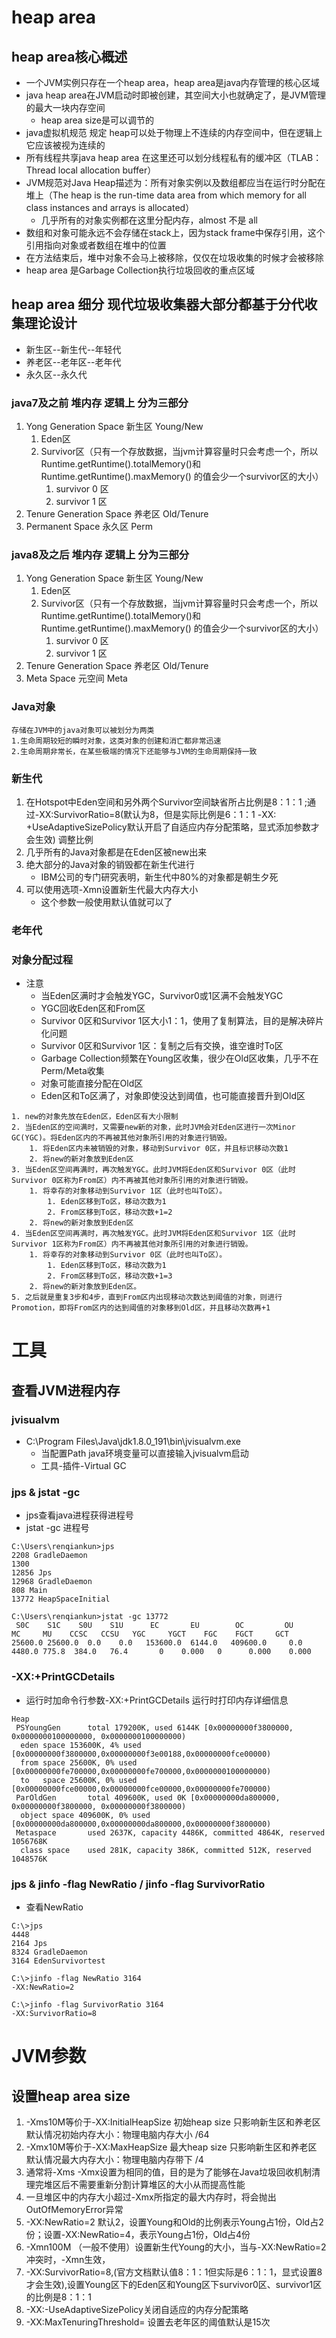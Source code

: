 # heap area

## heap area核心概述

- 一个JVM实例只存在一个heap area，heap area是java内存管理的核心区域
- java heap area在JVM启动时即被创建，其空间大小也就确定了，是JVM管理的最大一块内存空间
    - heap area size是可以调节的
- java虚拟机规范 规定 heap可以处于物理上不连续的内存空间中，但在逻辑上它应该被视为连续的
- 所有线程共享java heap area 在这里还可以划分线程私有的缓冲区（TLAB：Thread local allocation buffer）
- JVM规范对Java Heap描述为：所有对象实例以及数组都应当在运行时分配在堆上（The heap is the run-time data area from which memory for all class instances
  and arrays is allocated）
    - 几乎所有的对象实例都在这里分配内存，almost 不是 all
- 数组和对象可能永远不会存储在stack上，因为stack frame中保存引用，这个引用指向对象或者数组在堆中的位置
- 在方法结束后，堆中对象不会马上被移除，仅仅在垃圾收集的时候才会被移除
- heap area 是Garbage Collection执行垃圾回收的重点区域

## heap area 细分 现代垃圾收集器大部分都基于分代收集理论设计

- 新生区--新生代--年轻代
- 养老区--老年区--老年代
- 永久区--永久代

### java7及之前 堆内存 逻辑上 分为三部分

1. Yong Generation Space 新生区 Young/New
    1. Eden区
    2. Survivor区（只有一个存放数据，当jvm计算容量时只会考虑一个，所以Runtime.getRuntime().totalMemory()和Runtime.getRuntime().maxMemory()
       的值会少一个survivor区的大小）
        1. survivor 0 区
        2. survivor 1 区
2. Tenure Generation Space 养老区 Old/Tenure
3. Permanent Space 永久区 Perm

### java8及之后 堆内存 逻辑上 分为三部分

1. Yong Generation Space 新生区 Young/New
    1. Eden区
    2. Survivor区（只有一个存放数据，当jvm计算容量时只会考虑一个，所以Runtime.getRuntime().totalMemory()和Runtime.getRuntime().maxMemory()
       的值会少一个survivor区的大小）
        1. survivor 0 区
        2. survivor 1 区
2. Tenure Generation Space 养老区 Old/Tenure
3. Meta Space 元空间 Meta

### Java对象

```text
存储在JVM中的java对象可以被划分为两类
1.生命周期较短的瞬时对象，这类对象的创建和消亡都非常迅速
2.生命周期非常长，在某些极端的情况下还能够与JVM的生命周期保持一致
```

### 新生代

1. 在Hotspot中Eden空间和另外两个Survivor空间缺省所占比例是8：1：1 ;通过-XX:SurvivorRatio=8(默认为8，但是实际比例是6：1：1 -XX:
   +UseAdaptiveSizePolicy默认开启了自适应内存分配策略，显式添加参数才会生效) 调整比例
2. 几乎所有的Java对象都是在Eden区被new出来
3. 绝大部分的Java对象的销毁都在新生代进行
    - IBM公司的专门研究表明，新生代中80%的对象都是朝生夕死
4. 可以使用选项-Xmn设置新生代最大内存大小
    - 这个参数一般使用默认值就可以了

### 老年代

### 对象分配过程

- 注意
    - 当Eden区满时才会触发YGC，Survivor0或1区满不会触发YGC
    - YGC回收Eden区和From区
    - Survivor 0区和Survivor 1区大小1：1，使用了复制算法，目的是解决碎片化问题 
    - Survivor 0区和Survivor 1区：复制之后有交换，谁空谁时To区
    - Garbage Collection频繁在Young区收集，很少在Old区收集，几乎不在Perm/Meta收集
    - 对象可能直接分配在Old区
    - Eden区和To区满了，对象即使没达到阈值，也可能直接晋升到Old区

```text
1. new的对象先放在Eden区，Eden区有大小限制
2. 当Eden区的空间满时，又需要new新的对象，此时JVM会对Eden区进行一次Minor GC(YGC)。将Eden区内的不再被其他对象所引用的对象进行销毁。
    1. 将Eden区内未被销毁的对象，移动到Survivor 0区，并且标识移动次数1
    2. 将new的新对象放到Eden区
3. 当Eden区空间再满时，再次触发YGC。此时JVM将Eden区和Survivor 0区（此时Survivor 0区称为From区）内不再被其他对象所引用的对象进行销毁。
    1. 将幸存的对象移动到Survivor 1区（此时也叫To区）。
        1. Eden区移到To区，移动次数为1
        2. From区移到To区，移动次数+1=2
    2. 将new的新对象放到Eden区
4. 当Eden区空间再满时，再次触发YGC。此时JVM将Eden区和Survivor 1区（此时Survivor 1区称为From区）内不再被其他对象所引用的对象进行销毁。
    1. 将幸存的对象移动到Survivor 0区（此时也叫To区）。
        1. Eden区移到To区，移动次数为1
        2. From区移到To区，移动次数+1=3
    2. 将new的新对象放到Eden区。
5. 之后就是重复3步和4步，直到From区内出现移动次数达到阈值的对象，则进行Promotion，即将From区内的达到阈值的对象移到Old区，并且移动次数再+1 
```

# 工具

## 查看JVM进程内存

### jvisualvm

- C:\Program Files\Java\jdk1.8.0_191\bin\jvisualvm.exe
    - 当配置Path java环境变量可以直接输入jvisualvm启动
    - 工具-插件-Virtual GC

### jps & jstat -gc

- jps查看java进程获得进程号
- jstat -gc 进程号

```text
C:\Users\renqiankun>jps
2208 GradleDaemon
1300
12856 Jps
12968 GradleDaemon
808 Main
13772 HeapSpaceInitial

C:\Users\renqiankun>jstat -gc 13772
 S0C    S1C    S0U    S1U      EC       EU        OC         OU       MC     MU    CCSC   CCSU   YGC     YGCT    FGC    FGCT     GCT
25600.0 25600.0  0.0    0.0   153600.0  6144.0   409600.0     0.0     4480.0 775.8  384.0   76.4       0    0.000   0      0.000    0.000
```

### -XX:+PrintGCDetails

- 运行时加命令行参数-XX:+PrintGCDetails 运行时打印内存详细信息

```text
Heap
 PSYoungGen      total 179200K, used 6144K [0x00000000f3800000, 0x0000000100000000, 0x0000000100000000)
  eden space 153600K, 4% used [0x00000000f3800000,0x00000000f3e00188,0x00000000fce00000)
  from space 25600K, 0% used [0x00000000fe700000,0x00000000fe700000,0x0000000100000000)
  to   space 25600K, 0% used [0x00000000fce00000,0x00000000fce00000,0x00000000fe700000)
 ParOldGen       total 409600K, used 0K [0x00000000da800000, 0x00000000f3800000, 0x00000000f3800000)
  object space 409600K, 0% used [0x00000000da800000,0x00000000da800000,0x00000000f3800000)
 Metaspace       used 2637K, capacity 4486K, committed 4864K, reserved 1056768K
  class space    used 281K, capacity 386K, committed 512K, reserved 1048576K
```

### jps & jinfo -flag NewRatio / jinfo -flag SurvivorRatio

- 查看NewRatio

```text
C:\>jps
4448
2164 Jps
8324 GradleDaemon
3164 EdenSurvivortest

C:\>jinfo -flag NewRatio 3164
-XX:NewRatio=2

C:\>jinfo -flag SurvivorRatio 3164
-XX:SurvivorRatio=8

```

# JVM参数

## 设置heap area size

1. -Xms10M等价于-XX:InitialHeapSize 初始heap size 只影响新生区和养老区 默认情况初始内存大小：物理电脑内存大小 /64
2. -Xmx10M等价于-XX:MaxHeapSize 最大heap size 只影响新生区和养老区 默认情况最大内存大小：物理电脑内存带下 /4
3. 通常将-Xms -Xmx设置为相同的值，目的是为了能够在Java垃圾回收机制清理完堆区后不需要重新分割计算堆区的大小从而提高性能
4. 一旦堆区中的内存大小超过-Xmx所指定的最大内存时，将会抛出OutOfMemoryError异常
5. -XX:NewRatio=2 默认2，设置Young和Old的比例表示Young占1份，Old占2份；设置-XX:NewRatio=4，表示Young占1份，Old占4份
5. -Xmn100M （一般不使用）设置新生代Young的大小，当与-XX:NewRatio=2冲突时，-Xmn生效，
6. -XX:SurvivorRatio=8,(官方文档默认值8：1：1但实际是6：1：1，显式设置8才会生效),设置Young区下的Eden区和Young区下survivor0区、survivor1区的比例是8：1：1
7. -XX:-UseAdaptiveSizePolicy关闭自适应的内存分配策略
8. -XX:MaxTenuringThreshold=<N> 设置去老年区的阈值默认是15次
   